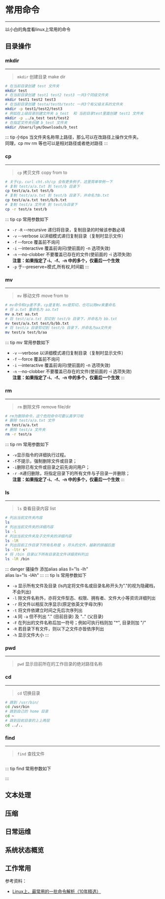 # 常用命令
***
以小白的角度看linux上常用的命令

## 目录操作

### mkdir
***
>`mkdir` 创建目录 make dir
``` sh
# 在当前目录创建 test 文件夹
mkdir test
# 在当前目录创建 test1 test2 test3 一共3个同级文件夹
mkdir test1 test2 test3
# 在当前目录创建 testa/testb/testc 一共3个有父级关系的文件夹
mkdir -p test1/test2/test3
# 例如在上级目录创建文件夹 a_test  和 当前目录test里面创建 test1 文件夹
mkdir -p ../a_test test/test2
# 在指定文件夹创建 b_test 文件夹
mkdir /Users/lym/Downloads/b_test
```
::: tip 小tips
当文件夹名称带上路径，那么可以在改路径上操作文件夹。   
同理，cp mv rm 等也可以是相对路径或者绝对路径
:::

### cp
***
>`cp` 拷贝文件 copy from to
``` sh
# 关于cp，curl cht.sh/cp 会有更多例子，这里简单举例一下
# 复制 test/a/a.txt 到 test/b 目录下
cp test/a/a.txt test/b
# 复制 test/a/a.txt 到 test/b 目录下，并命名为b.txt
cp test/a/a.txt test/b/b.txt
# 复制 test/a 文件夹 到 test/b目录下
cp -r test/a test/b
```
::: tip cp 常用参数如下
- `-r` `-R` --recursive 递归将目录，复制目录的时候该参数必填
- `-v` --verbose 以详细模式递归复制目录（复制时显示文件）
- `-f` --force 覆盖前不询问
- `-i` --interactive 覆盖前询问(使前面的 -n 选项失效)
- `-n` --no-clobber  不要覆盖已存在的文件(使前面的 -i 选项失效)  
**注意：如果指定了-i、-f、-n 中的多个，仅最后一个生效**
- `-p` 于--preserve=模式,所有权,时间戳
:::

### mv
***
>`mv` 移动文件 move from to
``` sh
# mv命令和cp差不多，cp是复制，mv是剪切，也可以用mv来重命名
# 将 a.txt 重命名为 aa.txt
mv a.txt aa.txt
# 将 test/a/a.txt 剪切到 test/b 目录下，并命名为 bb.txt
mv test/a/a.txt test/b/bb.txt
# 将 test/a 目录剪切到 test/b 目录下，并命名为aa文件夹
mv test/a test/b/aa
```
::: tip mv 常用参数如下
- `-v` --verbose 以详细模式递归复制目录（复制时显示文件）
- `-f` --force 覆盖前不询问
- `-i` --interactive 覆盖前询问(使前面的 -n 选项失效)
- `-n` --no-clobber  不要覆盖已存在的文件(使前面的 -i 选项失效)  
**注意：如果指定了-i、-f、-n 中的多个，仅最后一个生效**
:::

### rm
***
>`rm` 删除文件 remove file/dir
``` sh
# rm为删除命令，这个危险命令可要认真学习啦
# 删除 test/a/a.txt 文件
rm test/a/a.txt
# 删除 test/a 文件夹
rm -r test/a
```
::: tip rm 常用参数如下
- `-v`显示指令的详细执行过程。
- `-f`不提示，强制删除文件或目录；
- `-i`删除已有文件或目录之前先询问用户；
- `-r` `-R`递归删除，将指定目录下的所有文件与子目录一并删除；  
**注意：如果指定了-i、-f、-n 中的多个，仅最后一个生效**
:::

### ls
***
>`ls` 查看目录内容 list
``` sh
# 列出当前文件夹内容
ls
# 列出当前文件夹的详细内容
ls -l
# 列出当前文件夹及子文件夹的详细内容
ls -lR
# 列出目前工作目录下所有名称是 s 开头的文件，越新的排越后面
ls -ltr s*
# 将 /bin 目录以下所有目录及文件详细资料列出
ls -lR /bin
```
::: danger 骚操作 添加alias
alias ll="ls -lh"  
alias la="ls -lAh"
:::
::: tip ls 常用参数如下
- `-a` 显示所有文件及目录 (ls内定将文件名或目录名称开头为"."的视为隐藏档，不会列出)
- `-l` 除文件名称外，亦将文件型态、权限、拥有者、文件大小等资讯详细列出
- `-r` 将文件以相反次序显示(原定依英文字母次序)
- `-t` 将文件依建立时间之先后次序列出
- `-A` 同 `-a` 但不列出 "." (目前目录) 及 ".." (父目录)
- `-F` 在列出的文件名称后加一符号；例如可执行档则加 "*", 目录则加 "/"
- `-R` 若目录下有文件，则以下之文件亦皆依序列出
- `-h` 显示文件大小
:::

### pwd
***
>`pwd` 显示目前所在的工作目录的绝对路径名称

### cd
***
>`cd` 切换目录
``` sh
# 跳到 /usr/bin/
cd /usr/bin
# 跳到自己的 home 目录
cd ~
# 跳到目前目录的上上两层
cd ../..
```

### find
***
>`find` 查找文件
``` sh

```
::: tip find 常用参数如下

:::

## 文本处理

## 压缩

## 日常运维

## 系统状态概览

## 工作常用

参考资料：
- [Linux上，最常用的一批命令解析（10年精选）](https://mp.weixin.qq.com/s/PO0h-5xlHiZZSOr7Dw0Fjg)

